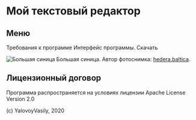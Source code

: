 # Мой текстовый редактор

## Меню

Требования к программе
Интерфейс программы.
Скачать 

![Большая синица](/SiPPOON-programm/images/parus_major.jpg)
Большая синица. Автор фотоснимка: [hedera.baltica](https://www.flickr.com/photos/hedera_baltica/34112908396).

## Лицензионный договор

Программа распространяется на условиях лицензии Apache License Version 2.0

(c) YalovoyVasily, 2020